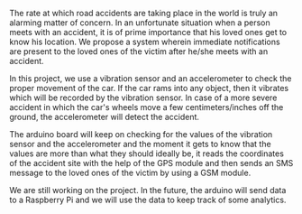 The rate at which road accidents are taking place in the world is truly an alarming matter of
concern. In an unfortunate situation when a person meets with an accident, it is of prime
importance that his loved ones get to know his location. We propose a system wherein
immediate notifications are present to the loved ones of the victim after he/she meets with
an accident.

In this project, we use a vibration sensor and an accelerometer to check the proper movement of the car. If the car rams into any object, then it vibrates which will be recorded by the vibration sensor. In case of a more severe accident in which the car's wheels move a few centimeters/inches off the ground, the accelerometer will detect the accident. 

The arduino board will keep on checking for the values of the vibration sensor and the accelerometer and the moment it gets to know that the values are more than what they should ideally be, it reads the coordinates of the accident site with the help of the GPS module and then sends an SMS message to the loved ones of the victim by using a GSM module.

We are still working on the project. In the future, the arduino will send data to a Raspberry Pi and we will use the data to keep track of some analytics.
